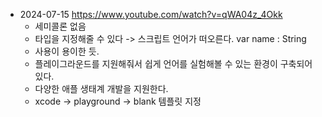 
* 2024-07-15 
	https://www.youtube.com/watch?v=qWA04z_4Okk
	* 세미콜론 없음
	* 타입을 지정해줄 수 있다 -> 스크립트 언어가 떠오른다. var name : String 
	* 사용이 용이한 듯.
	* 플레이그라운드를 지원해줘서 쉽게 언어를 실험해볼 수 있는 환경이 구축되어 있다.
	* 다양한 애플 생태계 개발을 지원한다.
	* xcode -> playground -> blank 템플릿 지정


